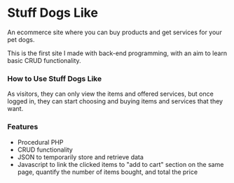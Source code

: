 # Stuff Dogs Like
An ecommerce site where you can buy products and get services for your pet dogs.

This is the first site I made with back-end programming, with an aim to learn basic CRUD functionality.

<h3>How to Use Stuff Dogs Like</h3>
As visitors, they can only view the items and offered services, but once logged in, they can start choosing and buying items and services that they want.

<h3>Features</h3>
<ul>
<li>Procedural PHP</li>
<li>CRUD functionality</li>
<li>JSON to temporarily store and retrieve data</li>
<li>Javascript to link the clicked items to "add to cart" section on the same page, quantify the number of items bought, and total the price</li>
